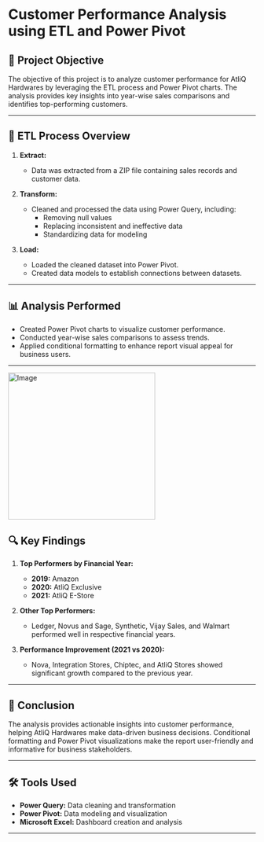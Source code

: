 # Customer Performance Analysis using ETL and Power Pivot

## 📑 Project Objective
The objective of this project is to analyze customer performance for AtliQ Hardwares by leveraging the ETL process and Power Pivot charts. The analysis provides key insights into year-wise sales comparisons and identifies top-performing customers.

---

## 🔧 ETL Process Overview
1. **Extract:**  
   - Data was extracted from a ZIP file containing sales records and customer data.  

2. **Transform:**  
   - Cleaned and processed the data using Power Query, including:
     - Removing null values
     - Replacing inconsistent and ineffective data
     - Standardizing data for modeling  

3. **Load:**  
   - Loaded the cleaned dataset into Power Pivot.
   - Created data models to establish connections between datasets.

---

## 📊 Analysis Performed
- Created Power Pivot charts to visualize customer performance.
- Conducted year-wise sales comparisons to assess trends.
- Applied conditional formatting to enhance report visual appeal for business users.

---

<img width="299" alt="Image" src="https://github.com/user-attachments/assets/6d9a32af-4c72-4cd9-a915-10f0a85664db" />

## 🔍 Key Findings
1. **Top Performers by Financial Year:**  
   - **2019:** Amazon  
   - **2020:** AtliQ Exclusive  
   - **2021:** AtliQ E-Store  

2. **Other Top Performers:**  
   - Ledger, Novus and Sage, Synthetic, Vijay Sales, and Walmart performed well in respective financial years.

3. **Performance Improvement (2021 vs 2020):**  
   - Nova, Integration Stores, Chiptec, and AtliQ Stores showed significant growth compared to the previous year.

---

## 🎯 Conclusion
The analysis provides actionable insights into customer performance, helping AtliQ Hardwares make data-driven business decisions. Conditional formatting and Power Pivot visualizations make the report user-friendly and informative for business stakeholders.

---

## 🛠️ Tools Used
- **Power Query:** Data cleaning and transformation  
- **Power Pivot:** Data modeling and visualization  
- **Microsoft Excel:** Dashboard creation and analysis  

---


